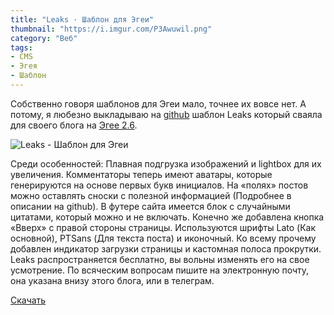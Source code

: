 ```yaml
---
title: "Leaks · Шаблон для Эгеи"
thumbnail: "https://i.imgur.com/P3Awuwil.png"
category: "Веб"
tags:
- CMS
- Эгея
- Шаблон
---
```


Собственно говоря шаблонов для Эгеи мало, точнее их вовсе нет. А потому, я любезно выкладываю на [github](https://github.com/sasha-travkina/blogengine-themes-leaks) шаблон Leaks который сваяла для своего блога на [Эгее 2.6](http://blogengine.ru/).

![Leaks - Шаблон для Эгеи](https://i.imgur.com/P3Awuwi.png)

Среди особенностей: Плавная подгрузка изображений и lightbox для их увеличения. Комментаторы теперь имеют аватары, которые генерируются на основе первых букв инициалов. На «полях» постов можно оставлять сноски с полезной информацией (Подробнее в описании на github). В футере сайта имеется блок с случайными цитатами, который можно и не включать. Конечно же добавлена кнопка «Вверх» с правой стороны страницы. Используются шрифты Lato (Как основной), PTSans (Для текста поста) и иконочный. Ко всему прочему добавлен индикатор загрузки страницы и кастомная полоса прокрутки. Leaks распространяется бесплатно, вы вольны изменять его на свое усмотрение. По всяческим вопросам пишите на электронную почту, она указана внизу этого блога, или в телеграм.

[Скачать](https://github.com/sasha-travkina/blogengine-themes-leaks)